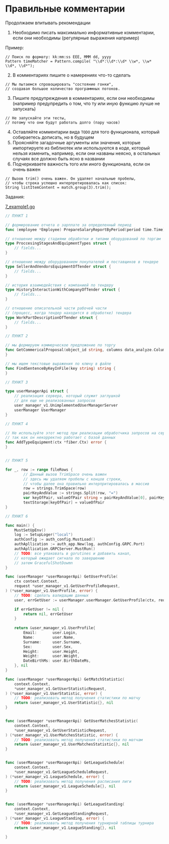# Правильные комментарии


Продолжаем впитывать рекомендации

1. Необходимо писать максимально информативные комментарии, если они необходимы (регулярные выражения например)

Пример:

```
// Поиск по формату: kk:mm:ss EEE, MMM dd, yyyy 
Pattern timeMatcher = Pattern.compile( "\\d*:\\d*:\\d* \\w*, \\w* \\d*, \\d*");
```

2. В комментариях пишите о намерениях что-то сделать

```
// Мы пытаемся спровоцировать "состояние гонки", 
// создавая большое количество программных потоков.
```

3. Пишите предупреждения в комментариях, если они необходимы (например предупредить о том, что ту или иную функцию лучше не запускать)

```
// Не запускайте эти тесты, 
// потому что они будут работать долго (пару часов)
```

4. Оставляйте комментарии вида `TODO` для того функционала, который собираетесь дописать, но в будущем
5. Проясняйте загадочные аргументы или значения, которые импортируете из библиотек или используются в коде, который нельзя изменить, например, если они названы неясно, в остальных случаях все должно быть ясно в названии
6. Подчеркиваете важность того или иного функционала, если он очень важен

```
// Вызов trim() очень важен. Он удаляет начальные пробелы, 
// чтобы строка успешно интерпретировалась как список:
String listItemContent = match.group(3).trim();
```

Задания:

[7_example1.go](https://github.com/aaboyarchukov/clean_code/blob/master/lesson15/7_example1.go)

```go
// ПУНКТ 1

// формирование отчета о зарплате за определенный период
func (employee *Employee) PrepareSalaryReportByPeriod(period time.Time) Report {}

// отношение между стадиями обработки и типами оборудований по торгам
type ProccesingStagesAndEquipmentTypes struct {
	// fields...
}

// отношение между оборудованием покупателей и поставщиков в тендере
type SellerAndVendorsEquipmentOfTender struct {
	// fields...
}

// история взаимодействия с компанией по тендеру
type HistoryInteractionWithCompanyOfTender struct {
	// fields...
}

// отношение описательной части рабочей части
// (процесс, когда тендер находится в обработке) тендера
type WorkPartDescriptionOfTender struct {
	// fields...
}

// ПУНКТ 2

// мы формируем коммерческое предложение по торгу
func GetCommericalProposal(object_id string, columns data_analyze.ColumnsValues, ndsStatus string) (Answer_from_kp, error) {
}

// мы ищем текстовые выражения по ключу в файле
func FindSentenceByKeyInFile(key string) string {
}

// ПУНКТ 3

type userManagerApi struct {
    // реализация сервера, который служит заглушкой
    // для еще не реализованных запросов
    user_manager_v1.UnimplementedUserManagerServer
    userManager UserManager
}

// ПУНКТ 4

// Не используйте этот метод при реализации обработчика запросов на сервере,
// так как он некорректно работает с базой данных
func AddTypeEquipment(ctx *fiber.Ctx) error {
}


// ПУНКТ 5

for _, row := range fileRows {
        // Данный вызов TrimSpace очень важен
        // здесь мы удаляем пробелы с концов строки,
        // чтобы далее она правильно интерпритировалась в массив
        row = strings.TrimSpace(row)
        pairKeyAndValue := strings.Split(row, "=")
        var keyOfPair, valueOfPair string = pairKeyAndValue[0], pairKeyAndValue[1]
        textStorage[keyOfPair] = valueOfPair
}

// ПУНКТ 6

func main() {
    MustSetUpEnv()
    log := SetupLoger("local")
    authConfig := auth_config.MustLoad()
    authApllication := auth_app.New(log, authConfig.GRPC.Port)
    authApllication.GRPCServer.MustRun()
    // TODO: все упаковать в gorutines и добавить канал,
    // который ожидает сигнала по завершению
    // затем GracefulShotDowmn
}

func (userManager *userManagerApi) GetUserProfile(
    ctx context.Context,
    request *user_manager_v1.GetUserProfileRequest,
) (*user_manager_v1.UserProfile, error) {
    // TODO: сделать валидацию данных
    user, errGetUser := userManager.userManager.GetUserProfile(ctx, request.GetUserId())

    if errGetUser != nil {
        return nil, errGetUser
    }
    
    return &user_manager_v1.UserProfile{
        Email:       user.Login,
        Name:        user.Name,
        Surname:     user.Surname,
        Sex:         user.Sex,
        Height:      user.Height,
        Weight:      user.Weight,
        DateBirthMs: user.BirthDateMs,
    }, nil
}

func (userManager *userManagerApi) GetMatchStatistic(
    context.Context,
    *user_manager_v1.GetUserStatisticRequest,
) (*user_manager_v1.UserStatistic, error) {
    // TODO: реализовать метод получения статистики по матчу
    return &user_manager_v1.UserStatistic{}, nil
}


func (userManager *userManagerApi) GetUserMatchesStatistic(
    context.Context,
    *user_manager_v1.GetUserStatisticRequest,
) (*user_manager_v1.UserMatchesStatistic, error) {
    // TODO: реализовать метод получения статистики по матчам
    return &user_manager_v1.UserMatchesStatistic{}, nil
}


func (userManager *userManagerApi) GetLeagueSchedule(
    context.Context,
    *user_manager_v1.GetLeagueScheduleRequest,
) (*user_manager_v1.LeagueSchedule, error) {
    // TODO: реализовать метод получения расписания лиги
    return &user_manager_v1.LeagueSchedule{}, nil
}


func (userManager *userManagerApi) GetLeagueStanding(
    context.Context,
    *user_manager_v1.GetLeagueStandingRequest,
) (*user_manager_v1.LeagueStanding, error) {
    // TODO: реализовать метод получения турнирной таблицы турнира
    return &user_manager_v1.LeagueStanding{}, nil

}
```

